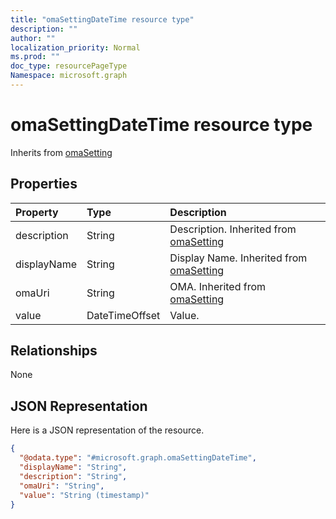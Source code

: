 ```yaml
---
title: "omaSettingDateTime resource type"
description: ""
author: ""
localization_priority: Normal
ms.prod: ""
doc_type: resourcePageType
Namespace: microsoft.graph
---
```



# omaSettingDateTime resource type




Inherits from [omaSetting](../resources/omaSetting.md)

## Properties
|Property|Type|Description|
|:---|:---|:---|
|description|String|Description. Inherited from [omaSetting](../resources/omaSetting.md)|
|displayName|String|Display Name. Inherited from [omaSetting](../resources/omaSetting.md)|
|omaUri|String|OMA. Inherited from [omaSetting](../resources/omaSetting.md)|
|value|DateTimeOffset|Value.|

## Relationships
None

## JSON Representation
Here is a JSON representation of the resource.
<!-- {
  "blockType": "resource",
  "@odata.type": "microsoft.graph.omaSettingDateTime"
}
-->
``` json
{
  "@odata.type": "#microsoft.graph.omaSettingDateTime",
  "displayName": "String",
  "description": "String",
  "omaUri": "String",
  "value": "String (timestamp)"
}
```

